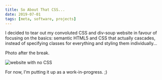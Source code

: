 ```yaml
---
title: So About That CSS...
date: 2019-07-01
tags: [meta, software, projects]
---
```


I decided to tear out my convoluted CSS and div-soup website in favour of focusing on the basics: semantic HTML5
and CSS that actually cascades, instead of specifying classes for everything and styling them individually...

Photo after the break.

<!--more-->

<img
    alt="website with no CSS"
    src="{{site.baseurl}}/media/no-css.png"
    title="image of website at the time of writing"
/>

For now, I'm putting it up as a work-in-progress. ;)
